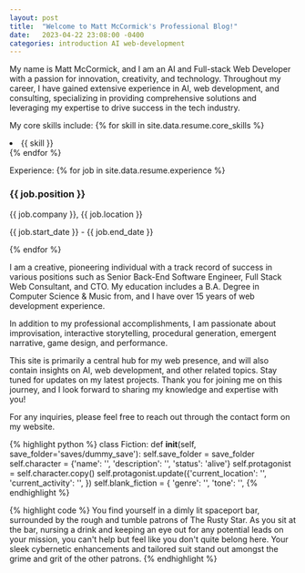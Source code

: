```yaml
---
layout: post
title:  "Welcome to Matt McCormick's Professional Blog!"
date:   2023-04-22 23:08:00 -0400
categories: introduction AI web-development
---
```

My name is Matt McCormick, and I am an AI and Full-stack Web Developer with a passion for innovation, creativity, and technology. Throughout my career, I have gained extensive experience in AI, web development, and consulting, specializing in providing comprehensive solutions and leveraging my expertise to drive success in the tech industry.

My core skills include:
{% for skill in site.data.resume.core_skills %}
  <li>{{ skill }}</li>
{% endfor %}

Experience:
{% for job in site.data.resume.experience %}
  <h3>{{ job.position }}</h3>
  <p>{{ job.company }}, {{ job.location }}</p>
  <p>{{ job.start_date }} - {{ job.end_date }}</p>
{% endfor %}


I am a creative, pioneering individual with a track record of success in various positions such as Senior Back-End Software Engineer, Full Stack Web Consultant, and CTO. My education includes a B.A. Degree in Computer Science & Music from, and I have over 15 years of web development experience.

In addition to my professional accomplishments, I am passionate about improvisation, interactive storytelling, procedural generation, emergent narrative, game design, and performance.

This site is primarily a central hub for my web presence, and will also contain insights on AI, web development, and other related topics. Stay tuned for updates on my latest projects. Thank you for joining me on this journey, and I look forward to sharing my knowledge and expertise with you!

For any inquiries, please feel free to reach out through the contact form on my website.

{% highlight python %}
class Fiction:
	def __init__(self, save_folder='saves/dummy_save'):
		self.save_folder = save_folder
		self.character = {'name': '', 'description': '', 'status': 'alive'}
		self.protagonist = self.character.copy()
		self.protagonist.update({'current_location': '', 'current_activity': '', })
		self.blank_fiction = {
			'genre': '',
			'tone': '',
{% endhighlight %}

{% highlight code %}
You find yourself in a dimly lit spaceport bar, surrounded by the rough and tumble patrons of The Rusty Star. As you sit at the bar, nursing a drink and keeping an eye out for any potential leads on your mission, you can't help but feel like you don't quite belong here. Your sleek cybernetic enhancements and tailored suit stand out amongst the grime and grit of the other patrons.
{% endhighlight %}
